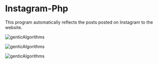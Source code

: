 # Instagram-Php
This program automatically reflects the posts posted on Instagram to the website.

![genticAlgorithms](https://media.discordapp.net/attachments/922810114958831647/931508411940622346/Screenshot_9.png?width=1202&height=676)

![genticAlgorithms](https://cdn.discordapp.com/attachments/922810114958831647/931508412196466719/Screenshot_10.png)

![genticAlgorithms](https://media.discordapp.net/attachments/922810114958831647/931508412452315207/Screenshot_11.png?width=1202&height=676)
